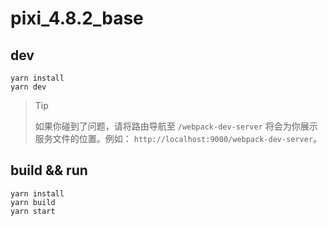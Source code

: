 # pixi_4.8.2_base

## dev

```shell
yarn install
yarn dev
```

> Tip
>
> 如果你碰到了问题，请将路由导航至 `/webpack-dev-server` 将会为你展示服务文件的位置。例如： `http://localhost:9000/webpack-dev-server`。

## build && run

```shell
yarn install
yarn build
yarn start
```